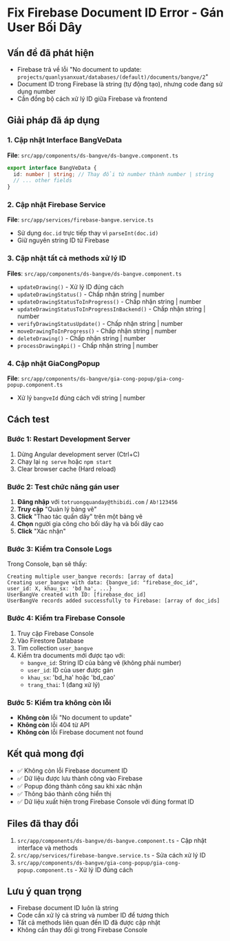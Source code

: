 # Fix Firebase Document ID Error - Gán User Bối Dây

## Vấn đề đã phát hiện
- Firebase trả về lỗi "No document to update: `projects/quanlysanxuat/databases/(default)/documents/bangve/2`"
- Document ID trong Firebase là string (tự động tạo), nhưng code đang sử dụng number
- Cần đồng bộ cách xử lý ID giữa Firebase và frontend

## Giải pháp đã áp dụng

### 1. Cập nhật Interface BangVeData
**File**: `src/app/components/ds-bangve/ds-bangve.component.ts`
```typescript
export interface BangVeData {
  id: number | string; // Thay đổi từ number thành number | string
  // ... other fields
}
```

### 2. Cập nhật Firebase Service
**File**: `src/app/services/firebase-bangve.service.ts`
- Sử dụng `doc.id` trực tiếp thay vì `parseInt(doc.id)`
- Giữ nguyên string ID từ Firebase

### 3. Cập nhật tất cả methods xử lý ID
**Files**: `src/app/components/ds-bangve/ds-bangve.component.ts`
- `updateDrawing()` - Xử lý ID đúng cách
- `updateDrawingStatus()` - Chấp nhận string | number
- `updateDrawingStatusToInProgress()` - Chấp nhận string | number
- `updateDrawingStatusToInProgressInBackend()` - Chấp nhận string | number
- `verifyDrawingStatusUpdate()` - Chấp nhận string | number
- `moveDrawingToInProgress()` - Chấp nhận string | number
- `deleteDrawing()` - Chấp nhận string | number
- `processDrawingApi()` - Chấp nhận string | number

### 4. Cập nhật GiaCongPopup
**File**: `src/app/components/ds-bangve/gia-cong-popup/gia-cong-popup.component.ts`
- Xử lý `bangveId` đúng cách với string | number

## Cách test

### Bước 1: Restart Development Server
1. Dừng Angular development server (Ctrl+C)
2. Chạy lại `ng serve` hoặc `npm start`
3. Clear browser cache (Hard reload)

### Bước 2: Test chức năng gán user
1. **Đăng nhập** với `totruongquanday@thibidi.com` / `Ab!123456`
2. **Truy cập** "Quản lý bảng vẽ"
3. **Click** "Thao tác quấn dây" trên một bảng vẽ
4. **Chọn** người gia công cho bối dây hạ và bối dây cao
5. **Click** "Xác nhận"

### Bước 3: Kiểm tra Console Logs
Trong Console, bạn sẽ thấy:
```
Creating multiple user_bangve records: [array of data]
Creating user_bangve with data: {bangve_id: "firebase_doc_id", user_id: X, khau_sx: 'bd_ha', ...}
UserBangVe created with ID: [firebase_doc_id]
UserBangVe records added successfully to Firebase: [array of doc_ids]
```

### Bước 4: Kiểm tra Firebase Console
1. Truy cập Firebase Console
2. Vào Firestore Database
3. Tìm collection `user_bangve`
4. Kiểm tra documents mới được tạo với:
   - `bangve_id`: String ID của bảng vẽ (không phải number)
   - `user_id`: ID của user được gán
   - `khau_sx`: 'bd_ha' hoặc 'bd_cao'
   - `trang_thai`: 1 (đang xử lý)

### Bước 5: Kiểm tra không còn lỗi
- **Không còn** lỗi "No document to update"
- **Không còn** lỗi 404 từ API
- **Không còn** lỗi Firebase document not found

## Kết quả mong đợi
- ✅ Không còn lỗi Firebase document ID
- ✅ Dữ liệu được lưu thành công vào Firebase
- ✅ Popup đóng thành công sau khi xác nhận
- ✅ Thông báo thành công hiển thị
- ✅ Dữ liệu xuất hiện trong Firebase Console với đúng format ID

## Files đã thay đổi
1. `src/app/components/ds-bangve/ds-bangve.component.ts` - Cập nhật interface và methods
2. `src/app/services/firebase-bangve.service.ts` - Sửa cách xử lý ID
3. `src/app/components/ds-bangve/gia-cong-popup/gia-cong-popup.component.ts` - Xử lý ID đúng cách

## Lưu ý quan trọng
- Firebase document ID luôn là string
- Code cần xử lý cả string và number ID để tương thích
- Tất cả methods liên quan đến ID đã được cập nhật
- Không cần thay đổi gì trong Firebase Console
